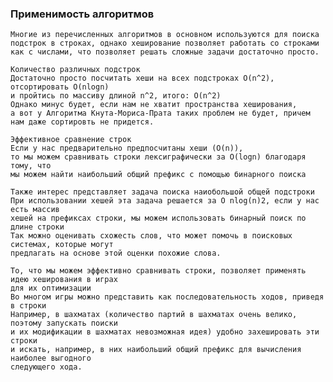 ### Применимость алгоритмов

    Многие из перечисленных алгоритмов в основном используются для поиска
    подстрок в строках, однако хеширование позволяет работать со строками
    как с числами, что позволяет решать сложные задачи достаточно просто.

    Количество различных подстрок
    Достаточно просто посчитать хеши на всех подстроках O(n^2), отсортировать O(nlogn)
    и пройтись по массиву длиной n^2, итого: O(n^2)
    Однако минус будет, если нам не хватит пространства хеширования,
    а вот у Алгоритма Кнута-Мориса-Прата таких проблем не будет, причем
    нам даже сортировть не придется.

    Эффективное сравнение строк
    Если у нас предварительно предпосчитаны хеши (O(n)),
    то мы можем сравнивать строки лексиграфически за O(logn) благодаря тому, что
    мы можем найти наибольший общий префикс с помощью бинарного поиска

    Также интерес представляет задача поиска наиобольшой общей подстроки
    При использовании хешей эта задача решается за O nlog(n)2, если у нас есть массив
    хешей на префиксах строки, мы можем использовать бинарный поиск по длине строки
    Так можно оценивать схожесть слов, что может помочь в поисковых системах, которые могут
    предлагать на основе этой оценки похожие слова.

    То, что мы можем эффективно сравнивать строки, позволяет применять идею хеширования в играх
    для их оптимизации
    Во многом игры можно представить как последовательность ходов, приведя в строки
    Например, в шахматах (количество партий в шахматах очень велико, поэтому запускать поиски
    и их модификации в шахматах невозможная идея) удобно захешировать эти строки
    и искать, например, в них наибольший общий префикс для вычисления наиболее выгодного 
    следующего хода.
    
    
